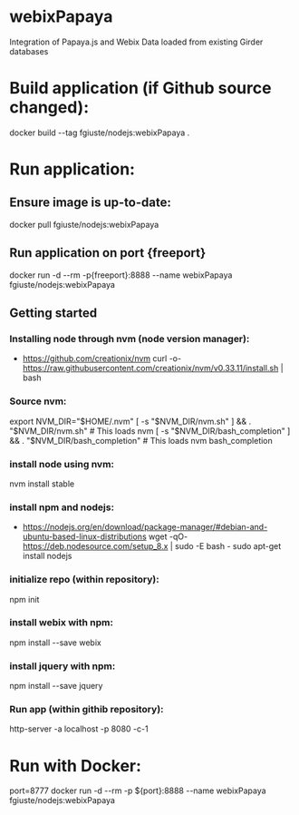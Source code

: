 # webixPapaya
Integration of Papaya.js and Webix
Data loaded from existing Girder databases

# Build application (if Github source changed):
docker build --tag fgiuste/nodejs:webixPapaya .

# Run application:
## Ensure image is up-to-date:
docker pull fgiuste/nodejs:webixPapaya
## Run application on port {freeport}
docker run -d --rm -p{freeport}:8888 --name webixPapaya fgiuste/nodejs:webixPapaya


## Getting started

### Installing node through nvm (node version manager):
* https://github.com/creationix/nvm
curl -o- https://raw.githubusercontent.com/creationix/nvm/v0.33.11/install.sh | bash

### Source nvm:
export NVM_DIR="$HOME/.nvm"
[ -s "$NVM_DIR/nvm.sh" ] && \. "$NVM_DIR/nvm.sh"  # This loads nvm
[ -s "$NVM_DIR/bash_completion" ] && \. "$NVM_DIR/bash_completion"  # This loads nvm bash_completion

### install node using nvm:
nvm install stable

### install npm and nodejs:
* https://nodejs.org/en/download/package-manager/#debian-and-ubuntu-based-linux-distributions
wget -qO- https://deb.nodesource.com/setup_8.x | sudo -E bash -
sudo apt-get install nodejs

### initialize repo (within repository):
npm init

### install webix with npm:
npm install --save webix

### install jquery with npm:
npm install --save jquery

### Run app (within githib repository):
http-server -a localhost -p 8080 -c-1

# Run with Docker:
port=8777
docker run -d --rm -p ${port}:8888 --name webixPapaya fgiuste/nodejs:webixPapaya